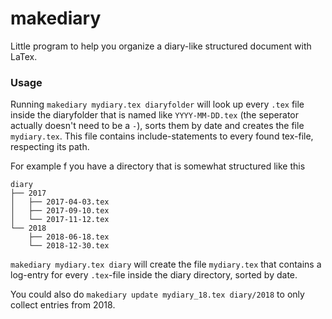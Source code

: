 # makediary
Little program to help you organize a diary-like structured document with LaTex.

### Usage
Running `makediary mydiary.tex diaryfolder` will look up every `.tex` file inside the diaryfolder that is named like `YYYY-MM-DD.tex` (the seperator actually doesn't need to be a `-`), sorts them by date and creates the file `mydiary.tex`.
This file contains include-statements to every found tex-file, respecting its path.

For example f you have a directory that is somewhat structured like this
```
diary
├── 2017
│   ├── 2017-04-03.tex
│   ├── 2017-09-10.tex
│   └── 2017-11-12.tex
└── 2018
    ├── 2018-06-18.tex
    └── 2018-12-30.tex

```
`makediary mydiary.tex diary` will create the file `mydiary.tex` that contains a log-entry for every `.tex`-file inside the diary directory, sorted by date.

You could also do `makediary update mydiary_18.tex diary/2018` to only collect entries from 2018.
